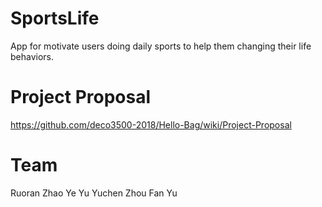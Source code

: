 # SportsLife
App for motivate users doing daily sports to help them changing their life behaviors.

# Project Proposal
https://github.com/deco3500-2018/Hello-Bag/wiki/Project-Proposal

# Team
Ruoran Zhao
Ye Yu
Yuchen Zhou
Fan Yu

